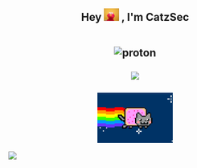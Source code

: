 <h2 align="center">
   Hey 
   <img src="https://github.com/catzsec/catzsec/raw/main/elmo.gif" height="25px">
   , I'm CatzSec
   <br>
   <br>
   <p align="center"><img alt="proton" src="https://img.shields.io/badge/PROTONMAIL-catzsec@protonmail.com-0d1117?style=for-the-badge&logo=protonmail&logoColor=0d1117&logoWidth=20&labelColor=000%27"></a></a>  </p>

![](https://komarev.com/ghpvc/?username=catzsec)

</h2>

<div align="center">
<img src="https://github.com/catzsec/catzsec/raw/main/meowmeowmeow.gif" height="100px">
</div>

<!-- <p align="center">
   <i>I ❤ malware<i/>
<p/> -->

![](https://hit.yhype.me/github/profile?user_id=103686454)
